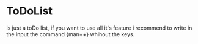 # ToDoList
is just a toDo list, if you want to use all it's feature i recommend to write in the input the command {man++} whihout the keys.
